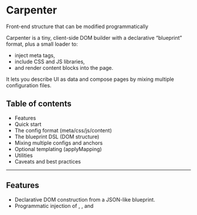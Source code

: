 # Carpenter
Front-end structure that can be modified programmatically

Carpenter is a tiny, client-side DOM builder with a declarative “blueprint” format, plus a small loader to:
- inject meta tags,
- include CSS and JS libraries,
- and render content blocks into the page.

It lets you describe UI as data and compose pages by mixing multiple configuration files.

## Table of contents
- Features
- Quick start
- The config format (meta/css/js/content)
- The blueprint DSL (DOM structure)
- Mixing multiple configs and anchors
- Optional templating (applyMapping)
- Utilities
- Caveats and best practices

---

## Features
- Declarative DOM construction from a JSON-like blueprint.
- Programmatic injection of <meta>, <link>, and <script> tags.
- Merge multiple configs: CSS/JS arrays are concatenated; content blocks are appended and can target specific anchors.
- Minimal surface area: two classes.
  - Carpenter: low-level builder for DOM nodes.
  - BuildConfig: high-level loader for meta/css/js/content.

---

## Quick start

1) Include Carpenter (local or CDN)
```html
<!-- Local -->
<script src="static/js/Core/carpenter.js"></script>

<!-- Or CDN -->
<!-- <script src="https://cdn.jsdelivr.net/gh/kahemka/Carpenter/static/js/Core/carpenter.js"></script> -->

    Provide your config files as JavaScript that attach globals (e.g. config, config_main_section). Note: although the files are named .json in examples, they must actually be served as JavaScript code:

<script src="static/config/Theme_1/config_online.json"></script>     <!-- defines window.config -->
<script src="static/config/Theme_1/config_test1.json"></script>      <!-- defines window.config_main_section -->

    Bootstrap Carpenter:

<script>
  // Initialize with a list of global config variable names in the order you want to apply them.
  const init = new BuildConfig(["config", "config_main_section"]);

  window.addEventListener("DOMContentLoaded", () => {
    // Recommended order to reduce FOUC and preserve script order:
    init.loadMetaDescription();
    init.loadCssStyle();
    init.loadJsLib();
    init.loadContent();
  });
</script>
```
    Serve files with a static HTTP server to avoid CORS/content-type surprises:

    Python: python -m http.server 8000
    Node (serve): npx serve . Then open http://localhost:8000/Examples/Theme_1/mix.html

The config format
Each config is a JavaScript file that sets a global variable (e.g. config = { ... } or config_main_section = { ... }).
Supported keys:

    meta: object with page metadata
        title: string
        icon: string (favicon URL)
        og: object (Open Graph mapping: title/type/image/description)
    css: array of link tag attributes (objects)
        Example: { "href": "...", "rel": "stylesheet" }
    js: array of script tag attributes (objects)
        Example: { "src": "..." }
    content: blueprint array that describes DOM nodes to render
    content_block_id (optional): id of the element where this config’s content will be injected

Example (simplified):

    config = {
    "meta": {
        "title": "Theme 1 - Frontend Software",
        "icon": "https://img.icons8.com/color/48/maintenance.png",
        "og": {
        "title": "Demo: Theme 1",
        "type": "website",
        "image": "https://imgur.com/0dqdq3ms",
        "description": "Frontend template..."
        }
    },
    "css": [
        { "href": "static/css/Core/bootstrap.min.css", "rel": "stylesheet" },
        { "href": "static/css/Theme_1/main.css", "rel": "stylesheet" }
    ],
    "js": [
        { "src": "static/js/Core/bootstrap.bundle.min.js" },
        { "src": "static/js/Theme_1/main.js" }
    ],
    "content": [
        { "item": "main", "attributes": { "class":"main-wrapper", "id":"main_section" } }
    ]
    }

The blueprint DSL (DOM structure)
A blueprint is an array of node descriptors. Each descriptor:

    item: string (tag name)
    attributes: object (HTML attributes map)
    children: array of node descriptors (recursive)
    text / textContent / value: special properties mapped to DOM element properties

Minimal example:

    [
    {
        "item": "div",
        "attributes": { "class": "container" },
        "children": [
        { "item": "h1", "textContent": "Hello Carpenter" },
        { "item": "p",  "textContent": "This content is declared as data." }
        ]
    }
    ]


This builds:

<div class="container">
  <h1>Hello Carpenter</h1>
  <p>This content is declared as data.</p>
</div>

Notes:

    Use textContent for textual content (preferred). “text” is also supported (useful e.g. for <option> elements where .text is a property).
    No innerHTML is used by Carpenter; to avoid XSS, keep using text/textContent/value.

Mixing multiple configs and anchors
When you instantiate with an array, e.g.:
``
const init = new BuildConfig(["config", "config_main_section"]);
``
Behavior:

    meta/css/js: concatenated in that order.
    content: each config’s content is appended separately, in sequence.
    content_block_id: if present in a config, that content is injected at document.getElementById(content_block_id). If absent, it is injected into <body>.

Example pattern:

    First config creates layout shell (sidebar, header, main id="main_section").
    Second config (with "content_block_id": "main_section") injects the page content inside that shell.

Optional templating (applyMapping)
Carpenter ships an experimental method:

    applyMapping(content, template, value)

        content: the blueprint array to modify
        template: map of aliases to [path, property]
            path is an array of indexes to locate a node inside nested children
        value: map of alias -> replacement

Example snippet (from config_test1.json):

    "mapping_template": {
    "title_1":      [[0,0,1], "textContent"],
    "subtitle_1":   [[0,1,0], "textContent"],
    "description_1":[[0,1,1], "textContent"],
    "text_button":  [[0,1,2,0], "textContent"]
    },
    "mapping_values": {
    "title_1": "Carpenter.js",
    "subtitle_1": "Experimental frontend side-project",
    "description_1": "Initially built to display analytics...",
    "text_button": "See documentation"
    }

Note: In the current version, applyMapping is not invoked by default (commented inside loadContent). If you need it, either:

- call it yourself before loadContent, or
- re-enable it in loadContent for your fork.

Utilities

    killChildren(targetElement)
        Remove all children from the target element (wrapped in try/catch).

Caveats and best practices

    Dynamic scripts order:
        Dynamically inserted scripts are asynchronous by default; execution order may not be guaranteed.
        Prefer a sequential loader (onload chaining) or set script.async = false via the property (not via setAttribute).
        Alternatively, bundle libraries or rely on modules with known load order.
    File extensions / MIME type:
        The “config_*.json” in examples are JavaScript files defining globals (e.g. config = {...}), not pure JSON.
        Ensure they’re served with text/javascript Content-Type, or rename to .js.
    Load order:
        To avoid FOUC, call: loadMetaDescription() -> loadCssStyle() -> loadJsLib() -> loadContent().
    Security:
        Whitelist attributes where possible; do not pass event handlers via attributes in untrusted inputs.
    Performance (advanced):
        For very large blueprints, consider building into a DocumentFragment then append it once.

API reference (short)
    
    new Carpenter(blueprint = null, target = null, storage = {})
        newBuilds(blueprint?, target?, storage?)
        buildBlueprint(blueprint?, target?)
        linkChild(target, childNode)
        killChildren(target)
    new BuildConfig(name_config = "config" | string[])
        loadMetaDescription()
        loadCssStyle()
        loadJsLib()
        loadContent()
        applyMapping(content, template, value)
    
